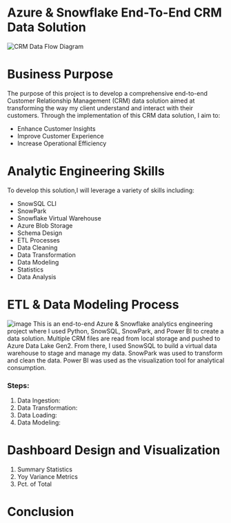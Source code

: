 # Azure & Snowflake End-To-End CRM Data Solution

![CRM Data Flow Diagram](https://github.com/ConatusForever/Python-Data-Projects/blob/main/Data%20Engineering/CRM/azure-data-warehouse-vs-snowflake.jpg?raw=true)

# Business Purpose
The purpose of this project is to develop a comprehensive end-to-end Customer Relationship Management (CRM) data solution aimed at transforming the way my client understand and interact with their customers.
Through the implementation of this CRM data solution, I aim to:
* Enhance Customer Insights
* Improve Customer Experience
* Increase Operational Efficiency

# Analytic Engineering Skills
To develop this solution,I will leverage a variety of skills including:
* SnowSQL CLI
* SnowPark
* Snowflake Virtual Warehouse
* Azure Blob Storage
* Schema Design
* ETL Processes
* Data Cleaning
* Data Transformation
* Data Modeling
* Statistics
* Data Analysis

# ETL & Data Modeling Process
![image](https://github.com/ConatusForever/Python-Data-Projects/blob/main/Data%20Engineering/CRM/CRMDataFlowDiagram.png?raw=true)
This is an end-to-end Azure & Snowflake analytics engineering project where I used Python, SnowSQL, SnowPark, and Power BI to create a data solution. Multiple CRM files are read from local storage and pushed to Azure Data Lake Gen2. From there, I used SnowSQL to build a virtual data warehouse to stage and manage my data. SnowPark was used to transform and clean the data. Power BI was used as the visualization tool for analytical consumption.
### Steps:
1. Data Ingestion:
2. Data Transformation:
3. Data Loading:
4. Data Modeling:

# Dashboard Design and Visualization
1. Summary Statistics
2. Yoy Variance Metrics
3. Pct. of Total

# Conclusion
